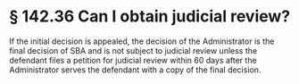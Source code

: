 # § 142.36   Can I obtain judicial review?

If the initial decision is appealed, the decision of the Administrator is the final decision of SBA and is not subject to judicial review unless the defendant files a petition for judicial review within 60 days after the Administrator serves the defendant with a copy of the final decision. 




